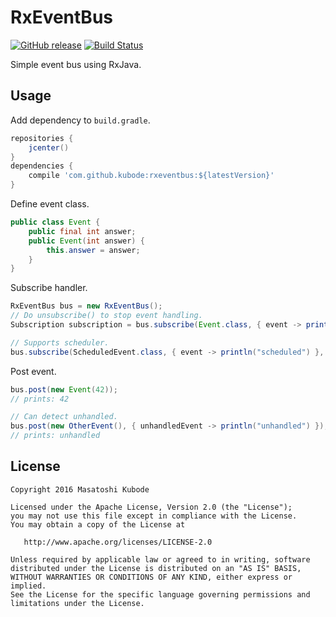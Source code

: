 RxEventBus
===

[![GitHub release](https://img.shields.io/github/release/kubode/RxEventBus.svg?maxAge=2592000)]()
[![Build Status](https://travis-ci.org/kubode/RxEventBus.svg?branch=master)](https://travis-ci.org/kubode/RxEventBus)

Simple event bus using RxJava.


Usage
---

Add dependency to `build.gradle`.

```gradle
repositories {
    jcenter()
}
dependencies {
    compile 'com.github.kubode:rxeventbus:${latestVersion}'
}
```

Define event class.

```java
public class Event {
    public final int answer;
    public Event(int answer) {
        this.answer = answer;
    }
}
```

Subscribe handler.

```java
RxEventBus bus = new RxEventBus();
// Do unsubscribe() to stop event handling.
Subscription subscription = bus.subscribe(Event.class, { event -> println(event.answer) });

// Supports scheduler.
bus.subscribe(ScheduledEvent.class, { event -> println("scheduled") }, Schedulers.newThread());
```

Post event.

```java
bus.post(new Event(42));
// prints: 42

// Can detect unhandled.
bus.post(new OtherEvent(), { unhandledEvent -> println("unhandled") });
// prints: unhandled
```


License
---

```text
Copyright 2016 Masatoshi Kubode

Licensed under the Apache License, Version 2.0 (the "License");
you may not use this file except in compliance with the License.
You may obtain a copy of the License at

   http://www.apache.org/licenses/LICENSE-2.0

Unless required by applicable law or agreed to in writing, software
distributed under the License is distributed on an "AS IS" BASIS,
WITHOUT WARRANTIES OR CONDITIONS OF ANY KIND, either express or implied.
See the License for the specific language governing permissions and
limitations under the License.
```
